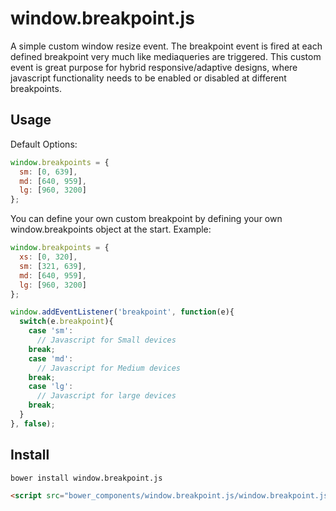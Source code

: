 window.breakpoint.js
====================

A simple custom window resize event. The breakpoint event is fired at each defined breakpoint very much like mediaqueries are triggered. This custom event is great purpose for hybrid responsive/adaptive designs, where javascript functionality needs to be enabled or disabled at different breakpoints.


Usage
-----
Default Options:

```JavaScript
window.breakpoints = {
  sm: [0, 639],
  md: [640, 959],
  lg: [960, 3200]
};

```
You can define your own custom breakpoint by defining your own window.breakpoints object at the start. Example:
```JavaScript
window.breakpoints = {
  xs: [0, 320],
  sm: [321, 639],
  md: [640, 959],
  lg: [960, 3200]
};

```

```Javascript
window.addEventListener('breakpoint', function(e){
  switch(e.breakpoint){
    case 'sm':
      // Javascript for Small devices
    break;
    case 'md':
      // Javascript for Medium devices
    break;
    case 'lg':
      // Javascript for large devices
    break;
  }
}, false);
```

Install
-------
``bower install window.breakpoint.js``

```html
<script src="bower_components/window.breakpoint.js/window.breakpoint.js"></script>
```
